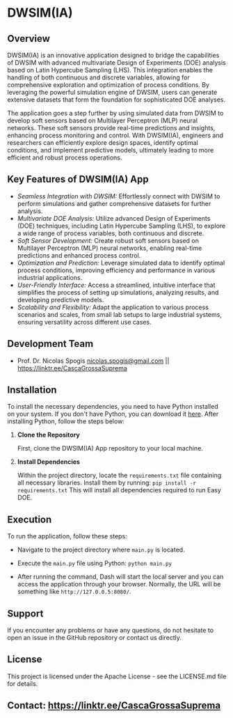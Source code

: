 
# DWSIM(IA)
## Overview

DWSIM(IA) is an innovative application designed to bridge the capabilities of DWSIM with advanced multivariate Design of Experiments (DOE) analysis based on Latin Hypercube Sampling (LHS). This integration enables the handling of both continuous and discrete variables, allowing for comprehensive exploration and optimization of process conditions. By leveraging the powerful simulation engine of DWSIM, users can generate extensive datasets that form the foundation for sophisticated DOE analyses.

The application goes a step further by using simulated data from DWSIM to develop soft sensors based on Multilayer Perceptron (MLP) neural networks. These soft sensors provide real-time predictions and insights, enhancing process monitoring and control. With DWSIM(IA), engineers and researchers can efficiently explore design spaces, identify optimal conditions, and implement predictive models, ultimately leading to more efficient and robust process operations.

## Key Features of DWSIM(IA) App

- *Seamless Integration with DWSIM:* Effortlessly connect with DWSIM to perform simulations and gather comprehensive datasets for further analysis.
- *Multivariate DOE Analysis:* Utilize advanced Design of Experiments (DOE) techniques, including Latin Hypercube Sampling (LHS), to explore a wide range of process variables, both continuous and discrete.
- *Soft Sensor Development:* Create robust soft sensors based on Multilayer Perceptron (MLP) neural networks, enabling real-time predictions and enhanced process control.
- *Optimization and Prediction:* Leverage simulated data to identify optimal process conditions, improving efficiency and performance in various industrial applications.
- *User-Friendly Interface:* Access a streamlined, intuitive interface that simplifies the process of setting up simulations, analyzing results, and developing predictive models.
- *Scalability and Flexibility:* Adapt the application to various process scenarios and scales, from small lab setups to large industrial systems, ensuring versatility across different use cases.

## Development Team
* Prof. Dr. Nicolas Spogis <nicolas.spogis@gmail.com> || <https://linktr.ee/CascaGrossaSuprema>

## Installation

To install the necessary dependencies, you need to have Python installed on your system. If you don't have Python, you can download it [here](https://www.python.org/downloads/). After installing Python, follow the steps below:

1. **Clone the Repository**

   First, clone the DWSIM(IA) App repository to your local machine.

2. **Install Dependencies**

   Within the project directory, locate the `requirements.txt` file containing all necessary libraries. Install them by running: `pip install -r requirements.txt` 
This will install all dependencies required to run Easy DOE.

## Execution

To run the application, follow these steps:

* Navigate to the project directory where `main.py` is located.

* Execute the `main.py` file using Python: `python main.py`

* After running the command, Dash will start the local server and you can access the application through your browser. Normally, the URL will be something like `http://127.0.0.5:8080/`.

## Support

If you encounter any problems or have any questions, do not hesitate to open an issue in the GitHub repository or contact us directly.

##  License
This project is licensed under the Apache License - see the LICENSE.md file for details.

## Contact: https://linktr.ee/CascaGrossaSuprema